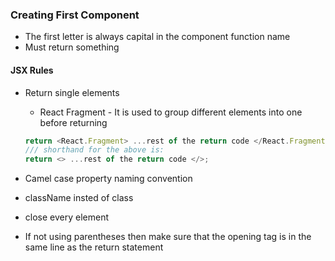 ### Creating First Component

- The first letter is always capital in the component function name
- Must return something

#### JSX Rules

- Return single elements

  - React Fragment - It is used to group different elements into one before
    returning

  ```js
  return <React.Fragment> ...rest of the return code </React.Fragment>;
  /// shorthand for the above is:
  return <> ...rest of the return code </>;
  ```

- Camel case property naming convention
- className insted of class
- close every element
- If not using parentheses then make sure that the opening tag is in the same
  line as the return statement

